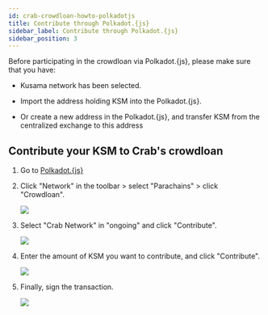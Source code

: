 ```yaml
---
id: crab-crowdloan-howto-polkadotjs
title: Contribute through Polkadot.{js}
sidebar_label: Contribute through Polkadot.{js}
sidebar_position: 3
---
```


Before participating in the crowdloan via Polkadot.{js}, please make sure that you have:

* Kusama network has been selected.

* Import the address holding KSM into the Polkadot.{js}.

* Or create a new address in the Polkadot.{js}, and transfer KSM from the centralized exchange to this address

## Contribute your KSM to Crab's crowdloan

1. Go to [Polkadot.{js}](https://polkadot.js.org/apps/?rpc=wss%3A%2F%2Fkusama-rpc.polkadot.io#/parachains/crowdloan)

1. Click "Network" in the toolbar > select "Parachains" > click "Crowdloan".

   ![](../assets/crowdloan/polkadotjs.jpg)

2. Select "Crab Network" in "ongoing" and click "Contribute".

   ![](../assets/crowdloan/polkadotjs2.jpg)

3. Enter the amount of KSM you want to contribute, and click "Contribute".

   ![](../assets/crowdloan/polkadotjs3.jpg)

4. Finally, sign the transaction.

   ![](../assets/crowdloan/polkadotjs4.jpg)